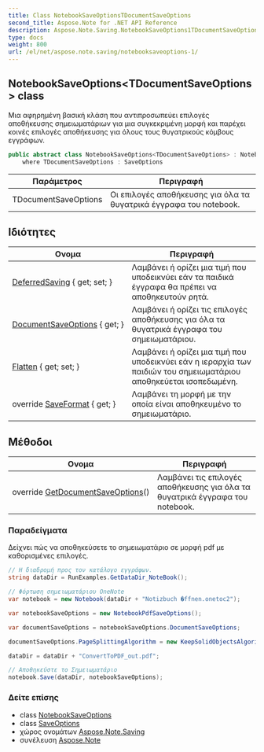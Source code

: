 ```yaml
---
title: Class NotebookSaveOptionsTDocumentSaveOptions
second_title: Aspose.Note for .NET API Reference
description: Aspose.Note.Saving.NotebookSaveOptions1TDocumentSaveOptions τάξη. Μια αφηρημένη βασική κλάση που αντιπροσωπεύει επιλογές αποθήκευσης σημειωματάριων για μια συγκεκριμένη μορφή και παρέχει κοινές επιλογές αποθήκευσης για όλους τους θυγατρικούς κόμβους εγγράφων.
type: docs
weight: 800
url: /el/net/aspose.note.saving/notebooksaveoptions-1/
---
```

## NotebookSaveOptions&lt;TDocumentSaveOptions&gt; class

Μια αφηρημένη βασική κλάση που αντιπροσωπεύει επιλογές αποθήκευσης σημειωματάριων για μια συγκεκριμένη μορφή και παρέχει κοινές επιλογές αποθήκευσης για όλους τους θυγατρικούς κόμβους εγγράφων.

```csharp
public abstract class NotebookSaveOptions<TDocumentSaveOptions> : NotebookSaveOptions
    where TDocumentSaveOptions : SaveOptions
```

| Παράμετρος | Περιγραφή |
| --- | --- |
| TDocumentSaveOptions | Οι επιλογές αποθήκευσης για όλα τα θυγατρικά έγγραφα του notebook. |

## Ιδιότητες

| Ονομα | Περιγραφή |
| --- | --- |
| [DeferredSaving](../../aspose.note.saving/notebooksaveoptions/deferredsaving/) { get; set; } | Λαμβάνει ή ορίζει μια τιμή που υποδεικνύει εάν τα παιδικά έγγραφα θα πρέπει να αποθηκευτούν ρητά. |
| [DocumentSaveOptions](../../aspose.note.saving/notebooksaveoptions-1/documentsaveoptions/) { get; } | Λαμβάνει ή ορίζει τις επιλογές αποθήκευσης για όλα τα θυγατρικά έγγραφα του σημειωματάριου. |
| [Flatten](../../aspose.note.saving/notebooksaveoptions/flatten/) { get; set; } | Λαμβάνει ή ορίζει μια τιμή που υποδεικνύει εάν η ιεραρχία των παιδιών του σημειωματάριου αποθηκεύεται ισοπεδωμένη. |
| override [SaveFormat](../../aspose.note.saving/notebooksaveoptions-1/saveformat/) { get; } | Λαμβάνει τη μορφή με την οποία είναι αποθηκευμένο το σημειωματάριο. |

## Μέθοδοι

| Ονομα | Περιγραφή |
| --- | --- |
| override [GetDocumentSaveOptions](../../aspose.note.saving/notebooksaveoptions-1/getdocumentsaveoptions/)() | Λαμβάνει τις επιλογές αποθήκευσης για όλα τα θυγατρικά έγγραφα του notebook. |

### Παραδείγματα

Δείχνει πώς να αποθηκεύσετε το σημειωματάριο σε μορφή pdf με καθορισμένες επιλογές.

```csharp
// Η διαδρομή προς τον κατάλογο εγγράφων.
string dataDir = RunExamples.GetDataDir_NoteBook();

// Φόρτωση σημειωματάριου OneNote
var notebook = new Notebook(dataDir + "Notizbuch �ffnen.onetoc2");

var notebookSaveOptions = new NotebookPdfSaveOptions();

var documentSaveOptions = notebookSaveOptions.DocumentSaveOptions;

documentSaveOptions.PageSplittingAlgorithm = new KeepSolidObjectsAlgorithm();

dataDir = dataDir + "ConvertToPDF_out.pdf";

// Αποθηκεύστε το Σημειωματάριο
notebook.Save(dataDir, notebookSaveOptions);
```

### Δείτε επίσης

* class [NotebookSaveOptions](../notebooksaveoptions/)
* class [SaveOptions](../saveoptions/)
* χώρος ονομάτων [Aspose.Note.Saving](../../aspose.note.saving/)
* συνέλευση [Aspose.Note](../../)


